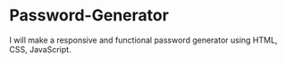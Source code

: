 # Password-Generator
I will make a responsive and functional password generator using HTML, CSS, JavaScript.
